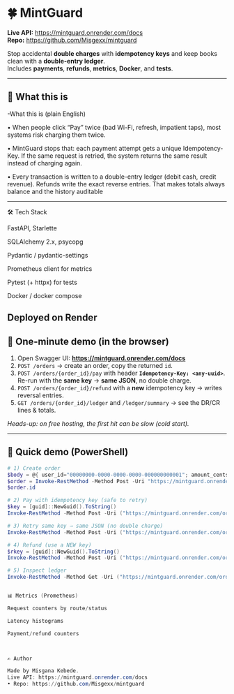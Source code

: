 # 🍀 MintGuard

**Live API:** https://mintguard.onrender.com/docs  
**Repo:** https://github.com/Misgexx/mintguard

Stop accidental **double charges** with **idempotency keys** and keep books clean with a **double-entry ledger**.  
Includes **payments**, **refunds**, **metrics**, **Docker**, and **tests**.

---

## 🚦 What this is 

-What this is (plain English)

•	When people click “Pay” twice (bad Wi-Fi, refresh, impatient taps), most systems risk charging them twice.

•	MintGuard stops that: each payment attempt gets a unique Idempotency-Key. If the same request is retried, the system returns the same result instead of charging again.

•	Every transaction is written to a double-entry ledger (debit cash, credit revenue). Refunds write the exact reverse entries. That makes totals always balance and the history auditable


---

🛠 Tech Stack

FastAPI, Starlette

SQLAlchemy 2.x, psycopg

Pydantic / pydantic-settings

Prometheus client for metrics

Pytest (+ httpx) for tests

Docker / docker compose

Deployed on Render
---

## 🧪 One-minute demo (in the browser)

1. Open Swagger UI: **https://mintguard.onrender.com/docs**
2. `POST /orders` → create an order, copy the returned `id`.
3. `POST /orders/{order_id}/pay` with header **`Idempotency-Key: <any-uuid>`**.  
   Re-run with the **same key** → **same JSON**, no double charge.
4. `POST /orders/{order_id}/refund` with a **new** idempotency key → writes reversal entries.
5. `GET /orders/{order_id}/ledger` and `/ledger/summary` → see the DR/CR lines & totals.

_Heads-up: on free hosting, the first hit can be slow (cold start)._

---

## 🔌 Quick demo (PowerShell)

```powershell
# 1) Create order
$body = @{ user_id="00000000-0000-0000-0000-000000000001"; amount_cents=1200; currency="USD" } | ConvertTo-Json
$order = Invoke-RestMethod -Method Post -Uri "https://mintguard.onrender.com/orders" -ContentType "application/json" -Body $body
$order.id

# 2) Pay with idempotency key (safe to retry)
$key = [guid]::NewGuid().ToString()
Invoke-RestMethod -Method Post -Uri ("https://mintguard.onrender.com/orders/{0}/pay" -f $order.id) -Headers @{ "Idempotency-Key" = $key }

# 3) Retry same key → same JSON (no double charge)
Invoke-RestMethod -Method Post -Uri ("https://mintguard.onrender.com/orders/{0}/pay" -f $order.id) -Headers @{ "Idempotency-Key" = $key }

# 4) Refund (use a NEW key)
$rkey = [guid]::NewGuid().ToString()
Invoke-RestMethod -Method Post -Uri ("https://mintguard.onrender.com/orders/{0}/refund" -f $order.id) -Headers @{ "Idempotency-Key" = $rkey }

# 5) Inspect ledger
Invoke-RestMethod -Method Get -Uri ("https://mintguard.onrender.com/orders/{0}/ledger" -f $order.id) | ConvertTo-Json -Depth 5


📊 Metrics (Prometheus)

Request counters by route/status

Latency histograms

Payment/refund counters



✍️ Author

Made by Misgana Kebede.
Live API: https://mintguard.onrender.com/docs  
• Repo: https://github.com/Misgexx/mintguard